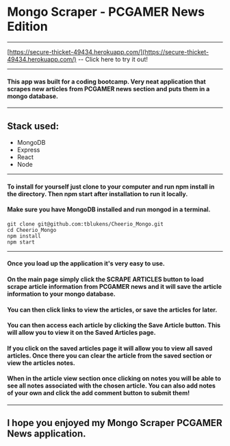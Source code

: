 # Mongo Scraper - PCGAMER News Edition

---

[https://secure-thicket-49434.herokuapp.com/](https://secure-thicket-49434.herokuapp.com/) -- Click here to try it out!

---

#### This app was built for a coding bootcamp. Very neat application that scrapes new articles from PCGAMER news section and puts them in a mongo database.

---

## Stack used:

- MongoDB
- Express
- React
- Node

---

#### To install for yourself just clone to your computer and run npm install in the directory. Then npm start after installation to run it locally.

#### Make sure you have MongoDB installed and run mongod in a terminal.

```
git clone git@github.com:tblukens/Cheerio_Mongo.git
cd Cheerio_Mongo
npm install
npm start
```

---

#### Once you load up the application it's very easy to use.

#### On the main page simply click the SCRAPE ARTICLES button to load scrape article information from PCGAMER news and it will save the article information to your mongo database.

#### You can then click links to view the articles, or save the articles for later.

#### You can then access each article by clicking the Save Article button. This will allow you to view it on the Saved Articles page.

#### If you click on the saved articles page it will allow you to view all saved articles. Once there you can clear the article from the saved section or view the articles notes.

#### When in the article view section once clicking on notes you will be able to see all notes associated with the chosen article. You can also add notes of your own and click the add comment button to submit them!

---

## I hope you enjoyed my Mongo Scraper PCGAMER News application.
